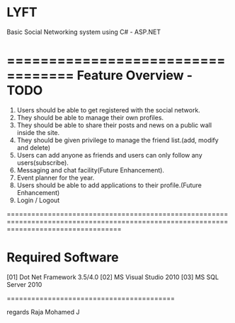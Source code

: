 LYFT
====

Basic Social Networking system using C# - ASP.NET

==================================
Feature Overview - TODO
==========================
 
 01.  Users should be able to get registered with the social network.
 02.  They should be able to manage their own profiles.
 03.  They should be able to share their posts and news on a public wall inside the site.
 04.  They should be given privilege to manage the friend list.(add, modify and delete)
 05.  Users can add anyone as friends and users can only follow any users(subscribe).
 06.  Messaging and chat facility(Future Enhancement).
 07.  Event planner for the year.
 08.  Users should be able to add applications to their profile.(Future Enhancement)
 09.  Login / Logout    

========================================================================================================================================

Required Software
=======================
[01] Dot Net Framework 3.5/4.0
[02] MS Visual Studio 2010
[03] MS SQL Server 2010

=========================================



regards
Raja Mohamed J

